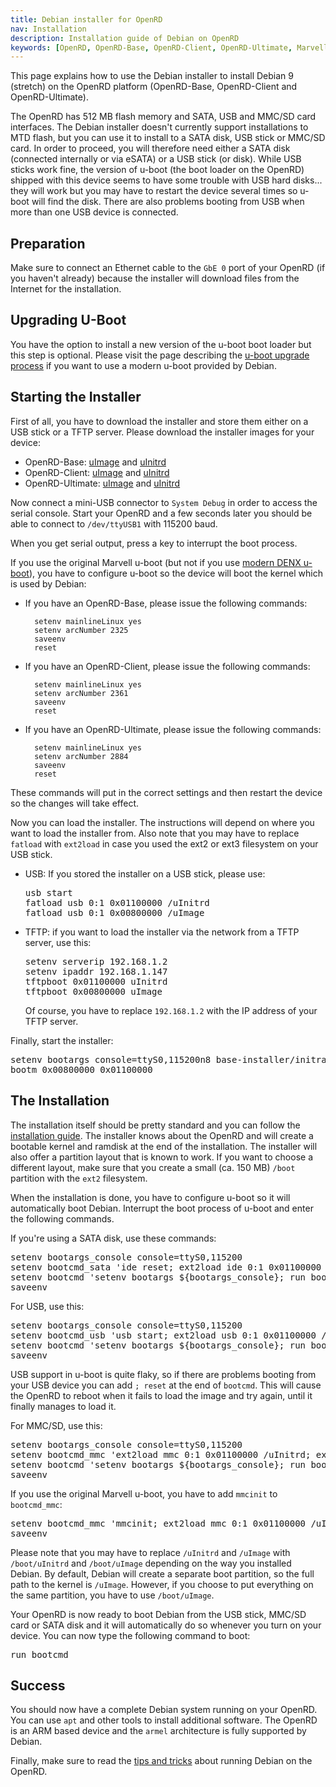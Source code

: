 ```yaml
---
title: Debian installer for OpenRD
nav: Installation
description: Installation guide of Debian on OpenRD
keywords: [OpenRD, OpenRD-Base, OpenRD-Client, OpenRD-Ultimate, Marvell, Kirkwood, Debian, installer, ARM]
---
```


This page explains how to use the Debian installer to install Debian 9
(stretch) on the OpenRD platform (OpenRD-Base, OpenRD-Client and
OpenRD-Ultimate).

The OpenRD has 512 MB flash memory and SATA, USB and MMC/SD card
interfaces.  The Debian installer doesn't currently support installations
to MTD flash, but you can use it to install to a SATA disk, USB stick or
MMC/SD card.  In order to proceed, you will therefore need either a SATA
disk (connected internally or via eSATA) or a USB stick (or disk).  While
USB sticks work fine, the version of u-boot (the boot loader on the
OpenRD) shipped with this device seems to have some trouble with USB hard disks... they will work
but you may have to restart the device several times so u-boot will find
the disk.  There are also problems booting from USB when more than one USB
device is connected.

<h2 id="prepare">Preparation</h2>

Make sure to connect an Ethernet cable to the `GbE 0` port of your OpenRD
(if you haven't already) because the installer will download files from the
Internet for the installation.

<h2 id="uboot">Upgrading U-Boot</h2>

You have the option to install a new version of the u-boot boot loader but
this step is optional.  Please visit the page describing the <a href =
"../uboot-upgrade/">u-boot upgrade process</a> if you want to use a modern
u-boot provided by Debian.

<h2 id="starting">Starting the Installer</h2>

First of all, you have to download the installer and store them either on a
USB stick or a TFTP server.  Please download the installer images for your
device:

* OpenRD-Base:
[uImage](http://ftp.debian.org/debian/dists/stretch/main/installer-armel/current/images/kirkwood/netboot/marvell/openrd-base/uImage)
and
[uInitrd](http://ftp.debian.org/debian/dists/stretch/main/installer-armel/current/images/kirkwood/netboot/marvell/openrd-base/uInitrd)
* OpenRD-Client:
[uImage](http://ftp.debian.org/debian/dists/stretch/main/installer-armel/current/images/kirkwood/netboot/marvell/openrd-client/uImage)
and
[uInitrd](http://ftp.debian.org/debian/dists/stretch/main/installer-armel/current/images/kirkwood/netboot/marvell/openrd-client/uInitrd)
* OpenRD-Ultimate:
[uImage](http://ftp.debian.org/debian/dists/stretch/main/installer-armel/current/images/kirkwood/netboot/marvell/openrd-ultimate/uImage)
and
[uInitrd](http://ftp.debian.org/debian/dists/stretch/main/installer-armel/current/images/kirkwood/netboot/marvell/openrd-ultimate/uInitrd)

Now connect a mini-USB connector to `System Debug` in order to access the
serial console.  Start your OpenRD and a few seconds later you should be able to connect to
`/dev/ttyUSB1` with 115200 baud.

When you get serial output, press a key to interrupt the boot process.

If you use the original Marvell u-boot (but not if you use [modern DENX
u-boot](../uboot-upgrade/)), you have to configure u-boot so the device
will boot the kernel which is used by Debian:

* If you have an OpenRD-Base, please issue the following commands:

        setenv mainlineLinux yes
        setenv arcNumber 2325
        saveenv
        reset

* If you have an OpenRD-Client, please issue the following commands:

        setenv mainlineLinux yes
        setenv arcNumber 2361
        saveenv
        reset

* If you have an OpenRD-Ultimate, please issue the following commands:

        setenv mainlineLinux yes
        setenv arcNumber 2884
        saveenv
        reset

These commands will put in the correct settings and then restart the device
so the changes will take effect.

Now you can load the installer.  The instructions will depend on where you
want to load the installer from.  Also note that you may have to replace
`fatload` with `ext2load` in case you used the ext2 or ext3 filesystem on
your USB stick.

<ul>

<li>USB: If you stored the installer on a USB stick, please use:

<div class="code">
<pre>
usb start
fatload usb 0:1 0x01100000 /uInitrd
fatload usb 0:1 0x00800000 /uImage
</pre>
</div>

</li>

<li>TFTP: if you want to load the installer via the network from a TFTP
server, use this:

<div class="code">
<pre>
setenv serverip 192.168.1.2
setenv ipaddr 192.168.1.147
tftpboot 0x01100000 uInitrd
tftpboot 0x00800000 uImage
</pre>
</div>

Of course, you have to replace `192.168.1.2` with the IP address of your
TFTP server.

</li>

</ul>

Finally, start the installer:

<div class="code">
<pre>
setenv bootargs console=ttyS0,115200n8 base-installer/initramfs-tools/driver-policy=most
bootm 0x00800000 0x01100000
</pre>
</div>

<h2 id="install">The Installation</h2>

The installation itself should be pretty standard and you can follow the <a
href = "http://www.debian.org/releases/stretch/armel/">installation
guide</a>.  The installer knows about the OpenRD and will create a bootable
kernel and ramdisk at the end of the installation.  The installer will also
offer a partition layout that is known to work.  If you want to choose a
different layout, make sure that you create a small (ca. 150 MB) `/boot`
partition with the `ext2` filesystem.

When the installation is done, you have to configure u-boot so it will
automatically boot Debian.  Interrupt the boot process of u-boot and enter
the following commands.

If you're using a SATA disk, use these commands:

<div class="code">
<pre>
setenv bootargs_console console=ttyS0,115200
setenv bootcmd_sata 'ide reset; ext2load ide 0:1 0x01100000 /uInitrd; ext2load ide 0:1 0x00800000 /uImage'
setenv bootcmd 'setenv bootargs ${bootargs_console}; run bootcmd_sata; bootm 0x00800000 0x01100000'
saveenv
</pre>
</div>

For USB, use this:

<div class="code">
<pre>
setenv bootargs_console console=ttyS0,115200
setenv bootcmd_usb 'usb start; ext2load usb 0:1 0x01100000 /uInitrd; ext2load usb 0:1 0x00800000 /uImage'
setenv bootcmd 'setenv bootargs ${bootargs_console}; run bootcmd_usb; bootm 0x00800000 0x01100000'
saveenv
</pre>
</div>

USB support in u-boot is quite flaky, so if there are problems booting from
your USB device you can add `; reset` at the end of `bootcmd`.  This will
cause the OpenRD to reboot when it fails to load the image and try again,
until it finally manages to load it.

For MMC/SD, use this:

<div class="code">
<pre>
setenv bootargs_console console=ttyS0,115200
setenv bootcmd_mmc 'ext2load mmc 0:1 0x01100000 /uInitrd; ext2load mmc 0:1 0x00800000 /uImage'
setenv bootcmd 'setenv bootargs ${bootargs_console}; run bootcmd_mmc; bootm 0x00800000 0x01100000'
saveenv
</pre>
</div>

If you use the original Marvell u-boot, you have to add `mmcinit` to `bootcmd_mmc`:

<div class="code">
<pre>
setenv bootcmd_mmc 'mmcinit; ext2load mmc 0:1 0x01100000 /uInitrd; ext2load mmc 0:1 0x00800000 /uImage'
saveenv
</pre>
</div>

Please note that you may have to replace `/uInitrd` and `/uImage` with
`/boot/uInitrd` and `/boot/uImage` depending on the way you installed
Debian.  By default, Debian will create a separate boot partition, so the
full path to the kernel is `/uImage`.  However, if you choose to put
everything on the same partition, you have to use `/boot/uImage`.

Your OpenRD is now ready to boot Debian from the USB stick, MMC/SD card or SATA
disk and it will automatically do so whenever you turn on your device.  You can
now type the following command to boot:

<div class="code">
<pre>
run bootcmd
</pre>
</div>

<h2>Success</h2>

You should now have a complete Debian system running on your OpenRD.  You
can use `apt` and other tools to install additional software.  The
OpenRD is an ARM based device and the `armel` architecture is fully
supported by Debian.

Finally, make sure to read the <a href = "../tips/">tips and tricks</a>
about running Debian on the OpenRD.

